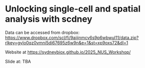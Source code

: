 # Unlocking single-cell and spatial analysis with scdney

Data can be accessed from dropbox: https://www.dropbox.com/scl/fi/9aiijnmcv6s9p6wbwul11/data.zip?rlkey=gylo0qz0vmni5di67695z6w9n&e=1&st=xp9oxs72&dl=1

Website at https://sydneybiox.github.io/2025_NUS_Workshop/

Slide at: TBA

